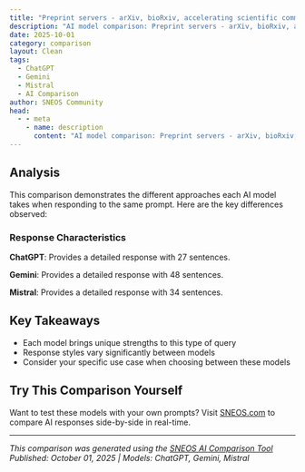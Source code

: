 ```yaml
---
title: "Preprint servers - arXiv, bioRxiv, accelerating scientific communication"
description: "AI model comparison: Preprint servers - arXiv, bioRxiv, accelerating scientific communication..."
date: 2025-10-01
category: comparison
layout: Clean
tags:
  - ChatGPT
  - Gemini
  - Mistral
  - AI Comparison
author: SNEOS Community
head:
  - - meta
    - name: description
      content: "AI model comparison: Preprint servers - arXiv, bioRxiv, accelerating scientific communication..."
---
```


<ChatComparison
  title="Preprint servers - arXiv, bioRxiv, accelerating scientific communication"
  prompt="Preprint servers - arXiv, bioRxiv, accelerating scientific communication"
  :responses='{"ChatGPT": "Preprint servers such as arXiv and bioRxiv play a pivotal role in accelerating scientific communication by allowing researchers to share their findings publicly before formal peer review and journal publication. Here\u2019s an overview of how these platforms contribute to faster and more open dissemination of scientific knowledge:\n\n### What Are Preprint Servers?\nPreprint servers are online repositories where researchers upload manuscripts of their scientific papers prior to peer review. Unlike traditional journals, these platforms provide immediate access to research outputs.\n\n- **arXiv:** Launched in 1991, arXiv primarily serves the physics, mathematics, computer science, quantitative biology, quantitative finance, and statistics communities.\n- **bioRxiv:** Established in 2013, bioRxiv focuses on the life sciences and enables biologists to share manuscripts across all areas of biology.\n\n### How Preprint Servers Accelerate Scientific Communication\n\n1. **Rapid Dissemination** \n Traditional peer review and publication can take months or even years. Preprint servers allow researchers to share findings immediately, dramatically shortening the time from discovery to dissemination.\n\n2. **Open Access to Research** \n Preprints are freely accessible to anyone, removing paywalls and facilitating wider, unrestricted dissemination of knowledge across institutions and countries.\n\n3. **Community Feedback** \n Posting preprints invites comments and critiques from the scientific community before formal peer review, improving research quality and robustness.\n\n4. **Establishing Priority** \n Researchers can establish precedence for their discoveries quickly by timestamping their findings, which can be critical in competitive fields.\n\n5. **Facilitating Collaboration** \n Early visibility of research enables timely collaborations and cross-disciplinary interactions, often accelerating scientific progress.\n\n6. **Supporting Transparency** \n By sharing methods and data early, preprints contribute to open science principles and reproducibility.\n\n### Examples of Impact\n- During the COVID-19 pandemic, preprint servers like bioRxiv and medRxiv became essential platforms for rapid sharing of critical information on the virus, treatments, and vaccines.\n- arXiv has become a central hub for disseminating cutting-edge research in physics and computer science, significantly shaping research conversations.\n\n### Considerations and Challenges\n- **Lack of Peer Review:** Preprints are not peer-reviewed, so readers must critically evaluate their validity.\n- **Potential for Misinformation:** Especially in medical sciences, preliminary results may be misunderstood or overstated by media or the public.\n- **Version Control:** Authors can update preprints, which requires readers to ensure they consult the most recent version.\n\n### Conclusion\nPreprint servers like arXiv and bioRxiv have fundamentally transformed scientific communication by enabling faster, open, and more collaborative sharing of research. They complement traditional publishing, accelerating the pace of discovery and fostering a more inclusive and transparent scientific environment.\n\n---\n\nIf you want, I can also provide guidance on how to submit to these servers or discuss their role in specific scientific fields.", "Gemini": "Preprint servers like arXiv and bioRxiv have revolutionized scientific communication by dramatically accelerating the pace at which research findings are disseminated and discussed. Here\u0027s a breakdown of their impact and significance:\n\n**What are Preprint Servers?**\n\n* **Online repositories:** They are online archives where researchers can deposit drafts of their scientific papers (preprints) before or alongside peer review in a traditional journal.\n* **Open access:** Most preprint servers are open access, meaning that anyone can read and download the preprints free of charge.\n* **Not peer-reviewed (usually):** Crucially, preprints are usually *not* peer-reviewed by the server itself before being posted. This is what allows for rapid dissemination. However, some servers perform basic screening to ensure submissions are scientific and not spam or offensive.\n* **Version control:** Authors can post updated versions of their preprint as the research progresses, including revisions based on feedback.\n\n**Examples of Popular Preprint Servers:**\n\n* **arXiv:** The oldest and most established, primarily for physics, mathematics, computer science, statistics, quantitative biology, and quantitative finance.\n* **bioRxiv:** For biology, health sciences, and related interdisciplinary fields.\n* **medRxiv:** Specifically for health sciences (medicine, public health, etc.).\n* **ChemRxiv:** For chemistry.\n* **SocArXiv:** For social sciences.\n* **PsyArXiv:** For psychology.\n* **EarthArXiv:** For Earth Sciences\n\n**How Preprint Servers Accelerate Scientific Communication:**\n\n* **Speed of dissemination:** Traditional peer-reviewed publication can be a lengthy process, taking months or even years. Preprints allow research to be shared *immediately* after completion. This is critical in fields where time is of the essence (e.g., during a pandemic).\n* **Early feedback:** Researchers can receive feedback on their work from the broader scientific community *before* formal peer review. This feedback can improve the quality of the final published article.\n* **Increased visibility:** Preprints increase the visibility of research findings. They are indexed by search engines like Google Scholar, making them discoverable even before journal publication.\n* **Establishing priority:** Preprints establish priority of discovery. They create a timestamped record of the research, which can be important in cases of simultaneous discovery.\n* **Broader access:** Open access preprints democratize access to scientific knowledge, benefiting researchers in less well-funded institutions or in developing countries.\n* **Collaboration:** Preprints can foster collaboration by making research more visible and encouraging discussion among researchers in the field.\n* **Career Advancement:** While formal peer-reviewed publications remain the gold standard, preprints are increasingly being recognized as a valuable contribution to a researcher\u0027s portfolio. Some funding agencies and institutions are starting to consider preprints in evaluations.\n\n**Potential Concerns and Mitigation Strategies:**\n\n* **Lack of peer review:** The primary concern is that preprints have not been peer-reviewed and may contain errors, flawed methodology, or unsubstantiated conclusions.\n * **Mitigation:** Researchers must exercise caution when interpreting preprint findings. It\u0027s important to critically evaluate the methods and results, and to remember that preprints are preliminary reports. Many researchers clearly label their work as a preprint and acknowledge that it has not been peer-reviewed. Many preprint servers display prominent warnings as well.\n* **Misinformation:** There is a risk that preprints could be used to spread misinformation, especially in areas of public interest like health.\n * **Mitigation:** Preprint servers typically have screening processes to prevent the posting of non-scientific or potentially harmful content. Researchers and journalists have a responsibility to communicate the limitations of preprints and to avoid sensationalizing findings. The scientific community also plays a crucial role in flagging potentially problematic preprints for further scrutiny.\n* **Scooping:** While preprints establish priority, some researchers worry that sharing their work before peer review could lead to others \u0022scooping\u0022 their ideas.\n * **Mitigation:** The timestamped nature of preprints provides a strong claim to priority. Also, most journals now allow or even encourage the submission of articles that have been posted as preprints.\n\n**The Future of Scientific Communication:**\n\nPreprint servers are likely to play an increasingly important role in scientific communication. As the pace of research accelerates and the demand for open access grows, preprints offer a valuable mechanism for sharing and discussing research findings quickly and widely. The scientific community is continuing to adapt to the rise of preprints, developing best practices for their use and interpretation. We\u0027re also seeing new models emerge that combine preprints with other forms of peer review and evaluation.\n\nIn summary, preprint servers have become essential tools for accelerating scientific progress, fostering collaboration, and democratizing access to knowledge. While they come with certain challenges, the benefits of rapid dissemination and early feedback far outweigh the risks when researchers and the public approach preprints with appropriate caution and critical evaluation.\n", "Mistral": "Preprint servers like arXiv and bioRxiv have significantly transformed the landscape of scientific communication by accelerating the dissemination of research findings. Here\u2019s an overview of how these platforms work and their impact:\n\n### arXiv\n- **Focus**: Primarily serves the fields of physics, mathematics, computer science, quantitative biology, quantitative finance, statistics, electrical engineering, and systems science.\n- **History**: Launched in 1991, arXiv is one of the oldest and most well-known preprint servers.\n- **Functionality**: Researchers can submit their manuscripts before they are peer-reviewed, making the latest research available to the scientific community almost immediately.\n- **Impact**: arXiv has become a standard in many fields, allowing researchers to share their work quickly and receive feedback from peers. This rapid dissemination can lead to faster progress and collaboration.\n\n### bioRxiv\n- **Focus**: Specifically designed for the life sciences, including biology, biochemistry, and related fields.\n- **History**: Launched in 2013, bioRxiv has quickly gained popularity and acceptance within the life sciences community.\n- **Functionality**: Similar to arXiv, bioRxiv allows researchers to post their manuscripts before they undergo formal peer review. This enables rapid sharing of research findings.\n- **Impact**: bioRxiv has been instrumental in accelerating the pace of research in the life sciences, particularly during the COVID-19 pandemic, where timely sharing of research was crucial.\n\n### Benefits of Preprint Servers\n1. **Rapid Dissemination**: Preprint servers allow researchers to share their findings quickly, often months before they would appear in a traditional journal.\n2. **Open Access**: Preprints are freely accessible to anyone, promoting broader dissemination and democratizing access to scientific knowledge.\n3. **Feedback and Collaboration**: Early sharing of research can lead to valuable feedback from peers, potentially improving the quality of the work before it undergoes formal peer review.\n4. **Transparency**: Preprints provide a transparent record of the research process, including versions of manuscripts before and after peer review.\n5. **Career Advancement**: For early-career researchers, preprints can be a way to establish a track record and gain visibility in their field.\n\n### Challenges and Considerations\n1. **Quality Control**: Since preprints are not peer-reviewed, there is a risk of disseminating low-quality or incorrect information.\n2. **Misinterpretation**: Preprints can sometimes be misinterpreted by the media or the public, leading to misinformation.\n3. **Credit and Citation**: There is ongoing debate about how preprints should be cited and credited, especially in relation to traditional peer-reviewed publications.\n4. **Ethical Considerations**: In fields like medicine, the rapid dissemination of preliminary findings can have significant ethical implications, especially if the findings are later found to be incorrect.\n\n### Future Directions\n- **Integration with Peer Review**: Some journals are experimenting with models that integrate preprints into the peer-review process, potentially streamlining the publication pipeline.\n- **Enhanced Metrics**: Developing better metrics to evaluate the quality and impact of preprints could help address concerns about quality control.\n- **Community Standards**: Establishing community standards and best practices for preprint sharing can help mitigate some of the challenges associated with preprints.\n\nIn summary, preprint servers like arXiv and bioRxiv have revolutionized scientific communication by accelerating the sharing of research findings. While they offer numerous benefits, they also present challenges that the scientific community is actively working to address."}' 
  published-date="12:10"
/>

## Analysis

This comparison demonstrates the different approaches each AI model takes when responding to the same prompt. Here are the key differences observed:

### Response Characteristics

**ChatGPT**: Provides a detailed response with 27 sentences. 

**Gemini**: Provides a detailed response with 48 sentences. 

**Mistral**: Provides a detailed response with 34 sentences. 

## Key Takeaways

- Each model brings unique strengths to this type of query
- Response styles vary significantly between models
- Consider your specific use case when choosing between these models

## Try This Comparison Yourself

Want to test these models with your own prompts? Visit [SNEOS.com](https://sneos.com) to compare AI responses side-by-side in real-time.

---

*This comparison was generated using the [SNEOS AI Comparison Tool](https://sneos.com)*
*Published: October 01, 2025 | Models: ChatGPT, Gemini, Mistral*

